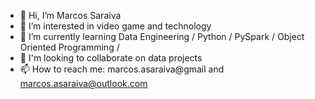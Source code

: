 - 👋 Hi, I’m Marcos Saraiva
- 👀 I’m interested in video game and technology
- 🌱 I’m currently learning Data Engineering / Python / PySpark / Object Oriented Programming / 
- 💞️ I'm looking to collaborate on data projects
- 📫 How to reach me: marcos.asaraiva@gmail and marcos.asaraiva@outlook.com


<!---
marcos-asaraiva/marcos-asaraiva is a ✨ special ✨ repository because its `README.md` (this file) appears on your GitHub profile.
You can click the Preview link to take a look at your changes.
--->
